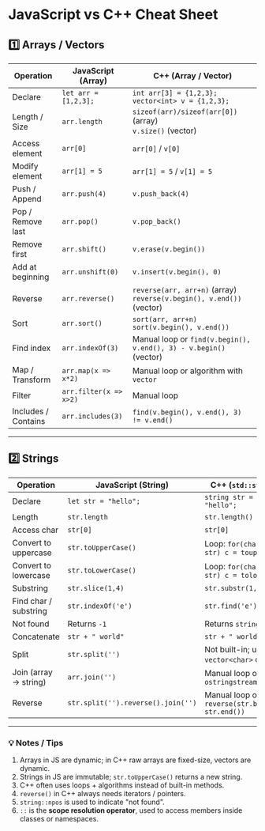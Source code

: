 # JavaScript vs C++ Cheat Sheet

## 1️⃣ Arrays / Vectors

| Operation                        | JavaScript (Array)                  | C++ (Array / Vector)                             |
|----------------------------------|-----------------------------------|-------------------------------------------------|
| Declare                           | `let arr = [1,2,3];`             | `int arr[3] = {1,2,3};` <br> `vector<int> v = {1,2,3};` |
| Length / Size                     | `arr.length`                      | `sizeof(arr)/sizeof(arr[0])` (array) <br> `v.size()` (vector) |
| Access element                    | `arr[0]`                          | `arr[0]` / `v[0]`                               |
| Modify element                     | `arr[1] = 5`                     | `arr[1] = 5` / `v[1] = 5`                       |
| Push / Append                      | `arr.push(4)`                     | `v.push_back(4)`                                |
| Pop / Remove last                  | `arr.pop()`                        | `v.pop_back()`                                  |
| Remove first                       | `arr.shift()`                      | `v.erase(v.begin())`                            |
| Add at beginning                   | `arr.unshift(0)`                   | `v.insert(v.begin(), 0)`                        |
| Reverse                            | `arr.reverse()`                    | `reverse(arr, arr+n)` (array) <br> `reverse(v.begin(), v.end())` (vector) |
| Sort                               | `arr.sort()`                        | `sort(arr, arr+n)` <br> `sort(v.begin(), v.end())` |
| Find index                          | `arr.indexOf(3)`                   | Manual loop or `find(v.begin(), v.end(), 3) - v.begin()` (vector) |
| Map / Transform                     | `arr.map(x => x*2)`               | Manual loop or algorithm with `vector`         |
| Filter                              | `arr.filter(x => x>2)`            | Manual loop                                     |
| Includes / Contains                 | `arr.includes(3)`                  | `find(v.begin(), v.end(), 3) != v.end()`      |

---

## 2️⃣ Strings

| Operation                          | JavaScript (String)               | C++ (`std::string`)                             |
|-----------------------------------|---------------------------------|------------------------------------------------|
| Declare                            | `let str = "hello";`             | `string str = "hello";`                        |
| Length                             | `str.length`                     | `str.length()`                                 |
| Access char                        | `str[0]`                         | `str[0]`                                       |
| Convert to uppercase               | `str.toUpperCase()`              | Loop: `for(char &c : str) c = toupper(c);`    |
| Convert to lowercase               | `str.toLowerCase()`              | Loop: `for(char &c : str) c = tolower(c);`    |
| Substring                           | `str.slice(1,4)`                 | `str.substr(1,3)`                              |
| Find char / substring               | `str.indexOf('e')`               | `str.find('e')`                                |
| Not found                            | Returns `-1`                     | Returns `string::npos`                         |
| Concatenate                         | `str + " world"`                 | `str + " world"`                               |
| Split                               | `str.split('')`                  | Not built-in; use `vector<char>` or loop      |
| Join (array → string)               | `arr.join('')`                    | Manual loop or use `ostringstream`            |
| Reverse                             | `str.split('').reverse().join('')` | Manual loop or `reverse(str.begin(), str.end())` |

---

### 💡 Notes / Tips

1. Arrays in JS are dynamic; in C++ raw arrays are fixed-size, vectors are dynamic.
2. Strings in JS are immutable; `str.toUpperCase()` returns a new string.
3. C++ often uses loops + algorithms instead of built-in methods.
4. `reverse()` in C++ always needs iterators / pointers.
5. `string::npos` is used to indicate "not found".
6. `::` is the **scope resolution operator**, used to access members inside classes or namespaces.

